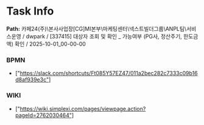 # Task Info

**Path:** 카페24(주)\본사사업장\[CG]MI본부\마케팅센터\넥스트빌더그룹\ANPL팀\서비스운영 / dwpark / [337415] 대상자 조회 및 확인 _ 가능여부 (PG사, 정산주기, 한도금액) 확인 / 2025-10-01_00-00-00

### BPMN
- ["https://slack.com/shortcuts/Ft085Y57EZ47/011a2bec282c7333c09b16d8af939e3c"]

### WIKI
- ["https://wiki.simplexi.com/pages/viewpage.action?pageId=2762030464"]


